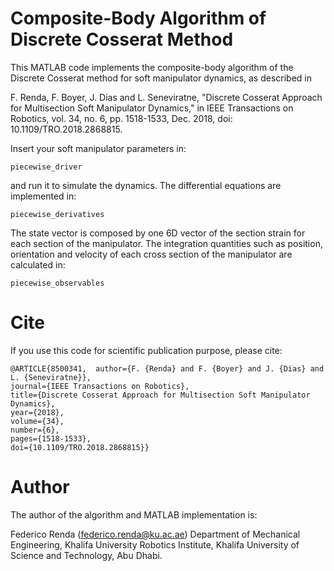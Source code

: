 # Composite-Body Algorithm of Discrete Cosserat Method

This MATLAB code implements the composite-body algorithm of the Discrete Cosserat method for soft manipulator dynamics, as described in

F. Renda, F. Boyer, J. Dias and L. Seneviratne, "Discrete Cosserat Approach for Multisection Soft Manipulator Dynamics," in IEEE Transactions on Robotics, vol. 34, no. 6, pp. 1518-1533, Dec. 2018, doi: 10.1109/TRO.2018.2868815.

Insert your soft manipulator parameters in:
```
piecewise_driver
```
and run it to simulate the dynamics.
The differential equations are implemented in:
```
piecewise_derivatives
```
The state vector is composed by one 6D vector of the section strain for each section of the manipulator. The integration quantities such as position, orientation and velocity of each cross section of the manipulator are calculated in:
```
piecewise_observables
```

# Cite

If you use this code for scientific publication purpose, please cite:
```
@ARTICLE{8500341,  author={F. {Renda} and F. {Boyer} and J. {Dias} and L. {Seneviratne}},  
journal={IEEE Transactions on Robotics},   
title={Discrete Cosserat Approach for Multisection Soft Manipulator Dynamics},   
year={2018},  
volume={34},  
number={6},  
pages={1518-1533},  
doi={10.1109/TRO.2018.2868815}}
```
# Author

The author of the algorithm and MATLAB implementation is:

Federico Renda (federico.renda@ku.ac.ae)
Department of Mechanical Engineering, Khalifa University Robotics Institute,
Khalifa University of Science and Technology, Abu Dhabi.
